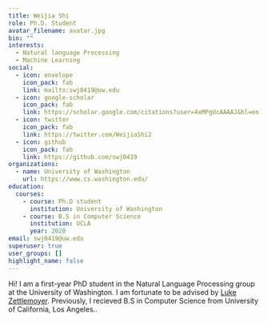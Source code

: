 ```yaml
---
title: Weijia Shi
role: Ph.D. Student
avatar_filename: avatar.jpg
bio: ""
interests:
  - Natural language Processing
  - Machine Learning
social:
  - icon: envelope
    icon_pack: fab
    link: mailto:swj0419@uw.edu
  - icon: google-scholar
    icon_pack: fab
    link: https://scholar.google.com/citations?user=4xMPgUcAAAAJ&hl=en
  - icon: twitter
    icon_pack: fab
    link: https://twitter.com/WeijiaShi2
  - icon: github
    icon_pack: fab
    link: https://github.com/swj0419
organizations:
  - name: University of Washington
    url: https://www.cs.washington.edu/
education:
  courses:
    - course: Ph.D student
      institution: University of Washington
    - course: B.S in Computer Science
      institution: UCLA
      year: 2020
email: swj0419@uw.edu
superuser: true
user_groups: []
highlight_name: false
---
```

Hi! I am a first-year PhD student in the Natural Language Processing group at the University of Washington. I am fortunate to be advised by [Luke Zettlemoyer](https://www.cs.washington.edu/people/faculty/lsz). Previously, I recieved B.S in Computer Science from University of California, Los Angeles..
